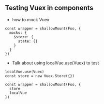 ## Testing Vuex in components

- how to mock Vuex

```
const wrapper = shallowMount(Foo, {
  mocks: {
    $store: {
      state: {}
    }
  }
})
```

- Talk about using localVue.use(Vuex) to test

```
localVue.use(Vuex)
const store = new Vuex.Store({})

const wrapper = shallowMount(Foo, {
  store
  localVue
})
```
